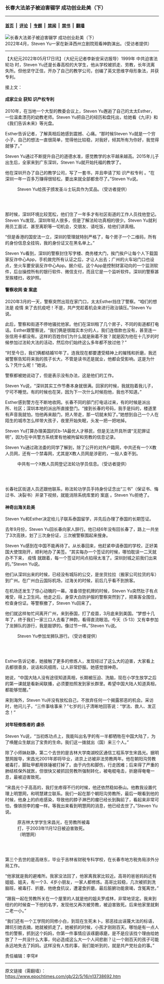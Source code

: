 ### 长春大法弟子被迫害辍学 成功创业赴美（下）

---

#### [首页](../../../..?n13738692) &nbsp;|&nbsp; [评论](../../../../../epoch-comment?n13738692) &nbsp;|&nbsp; [专题](../../../../../epoch-special?n13738692) &nbsp;|&nbsp; [禁闻](../../../../../epoch-news?n13738692) &nbsp;|&nbsp; [禁书](../../../../../books?n13738692) &nbsp;|&nbsp; [翻墙](https://github.com/gfw-breaker/nogfw/blob/master/README.md?n13738692)


<div><img alt="长春大法弟子被迫害辍学 成功创业赴美（下）" class="attachment-djy_600_400 size-djy_600_400 wp-post-image" src="https://i.epochtimes.com/assets/uploads/2022/05/id13738705-ttl7dayFnE_912683797537627d-600x400.jpg"/>
<div class="caption">
 2022年4月，Steven Yu一家在新泽西州立剧院观看神韵演出。（受访者提供）
</div></div><hr/><div class="post_content" id="artbody" itemprop="articleBody">
 <!-- article content begin -->
 <p>
  【大纪元2022年05月17日讯】（大纪元记者李新安采访报导）1999年
  <ok href="https://www.epochtimes.com/gb/tag/%E4%B8%AD%E5%85%B1%E8%BF%AB%E5%AE%B3%E6%B3%95%E8%BD%AE%E5%8A%9F.html">
   中共迫害法轮功
  </ok>
  时，Steven Yu还是长春高校的大学生，他从学校被抓走、劳教，长年流离失所。但他坚守正信，开办了自己的教学公司，创编了英文思维字母形象法，并获专利。
 </p>
 <p>
  接上文：
 </p>
 <h4>
  成家立业 获知
  <ok href="https://www.epochtimes.com/gb/tag/%E8%AF%86%E4%BA%A7%E6%9D%83%E4%B8%93%E5%88%A9.html">
   识产权专利
  </ok>
 </h4>
 <p>
  2010年，在当地一个大型的教委会议上，Steven Yu邂逅了自己的太太Esther，一位温柔漂亮的幼教老师。Steven Yu把自己的经历和盘托出，给她看《九评》和《我们告诉未来》等光盘。
 </p>
 <p>
  Esther告诉记者，了解真相后她感到震撼、心痛。“那时候Steven Yu就是一个穷小子，自己的想法一直很简单，觉得他比较稳，对我好，倾其所有为你好，我觉得就够了。”
 </p>
 <p>
  Steven Yu通过不断提升自己的道德水准，感觉教学的水平越来越高。2015年儿子出生后，全家来到广东深圳，Steven Yu就开始托福的教学了。
 </p>
 <p>
  他在深圳开办了自己的教学公司，写了一套书，并且申请了知
  <ok href="https://www.epochtimes.com/gb/tag/%E8%AF%86%E4%BA%A7%E6%9D%83%E4%B8%93%E5%88%A9.html">
   识产权专利
  </ok>
  。“在深圳一年一百多万赚得很轻松，要出来就全部都舍尽了。”Steven Yu说。
 </p>
 <figure aria-describedby="caption-attachment-13738724" class="wp-caption aligncenter" id="attachment_13738724" style="width: 513px">
  <ok href="https://i.epochtimes.com/assets/uploads/2022/05/id13738724-ttl7day2NN_16f9ae91eea9b261-1.jpg" target="_blank">
   <img alt="" class="wp-image-13738724" src="https://i.epochtimes.com/assets/uploads/2022/05/id13738724-ttl7day2NN_16f9ae91eea9b261-1-600x450.jpg"/>
  </ok>
  <br/><figcaption class="wp-caption-text" id="caption-attachment-13738724">
   Steven Yu给孩子颁发圣斗士玩具作为奖品。（受访者提供）
  </figcaption><br/>
 </figure><br/>
 <p>
  那时候，深圳环境比较宽松，他们住了一年多才有社区街道的工作人员找他登记。Steven Yu发现，深圳年轻人很多，但是了解法轮功真相的很少。Steven Yu就利用员工面试、甚至离职等一切机会，交朋友、请吃饭，给他们讲真相。
 </p>
 <p>
  “但是香港的国安法一立，深圳的管理就特别严格了，每个房子一个二维码，所有的身份信息全挂钩，我的身份证又在黑名单上。”
 </p>
 <p>
  Steven Yu看到，深圳的警察封住写字楼、商务楼大门，挨门挨户让每个人下载国家反诈中心App，手机做完所有认证之后，才让人出去；广州的火车站门口也设点，坐火车要安装反诈中心App。据介绍，这个App是控制财富动向的一个监测软件，后台操控所有的银行软件、微信支付，而且它是一个监听软件。深圳的警察甚至挨楼扫，收护照。
 </p>
 <h4>
  警察收网 查
  <ok href="https://www.epochtimes.com/gb/tag/%E6%A1%88%E5%BA%95.html">
   案底
  </ok>
 </h4>
 <p>
  2020年3月的一天，警察突然出现在家门口，太太Esther挡住了警察。“咱们的想法是
  <ok href="https://www.epochtimes.com/gb/tag/%E7%96%AB%E6%83%85.html">
   疫情
  </ok>
  来了去抗疫吧！不是，共产党趁着机会来进行政治镇压。”Steven Yu说。
 </p>
 <p>
  此后，警察和街道不停地骚扰他家。他们在深圳租了几个房子，不同的街道都打电话。Esther跟警察说，“我们俩是很踏实本分的人，我们连借款也没有，甚至连一张信用卡都没有。这样的百姓你们为什么就是揪着不放？就是因为他在十几岁的时候参加过法轮大法的活动，然后你们始终这么多年都不放过他？”
 </p>
 <p>
  “时至今日，我们俩都结婚10年了。连我现在都要遭受精神上的摧残和折磨，我还被警察告知将来我的孩子长大，不管是读书还是就业，他都会受影响。这是为什么？凭什么呢！”她说。
 </p>
 <p>
  警察都被她说动了，但是表示没有办法，这是他们的工作。
 </p>
 <p>
  Steven Yu说，“深圳其实工作节奏本身就很满。回家的时候，我就抱着我儿子，宁可不睡觉。有的时候也在哭，因为下一次什么时候抱他，我也不知道。”
 </p>
 <p>
  Esther感到警方在不断地收网。长春不同的部门打电话过来，有的时候是派出所、社区；深圳本地的派出所直接登门。“接到长春的号码，我手是抖的，楼道里有声音我就怕，怕他再来敲门，把人带走，那一切就未知了。”她想到自己一个人在陌生的城市怎么样带大孩子，夜里开始失眠，头发一把一把地掉。
 </p>
 <p>
  Steven Yu打算办理美国的Eb-1A最优人才移民，但是无法开具所谓“无犯罪证明”，因为在中共警方系统里有他被拘留和劳教的信息记录。
 </p>
 <p>
  Steven Yu通过政法委的同学了解到，除了公开的对外户籍网，中共还有一个X教人员网，还有一个禁毒网，尤其是X教人员网是涉密的，一般人查不到。
 </p>
 <figure aria-describedby="caption-attachment-13738727" class="wp-caption aligncenter" id="attachment_13738727" style="width: 428px">
  <ok href="https://i.epochtimes.com/assets/uploads/2022/05/id13738727-yu2FotoJet.jpg" target="_blank">
   <img alt="" class="wp-image-13738727" src="https://i.epochtimes.com/assets/uploads/2022/05/id13738727-yu2FotoJet-600x447.jpg"/>
  </ok>
  <br/><figcaption class="wp-caption-text" id="caption-attachment-13738727">
   中共有一个X教人员网登记法轮功学员信息。（受访者提供）
  </figcaption><br/>
 </figure><br/>
 <p>
  长春社区街道人员还跟他联系，称法轮功学员手持身份证念出“三书”（保证书、悔过书、决裂书）并录下视频，就能消除系统库里的
  <ok href="https://www.epochtimes.com/gb/tag/%E6%A1%88%E5%BA%95.html">
   案底
  </ok>
  。Steven Yu拒绝了。
 </p>
 <h4>
  神奇出海关赴美
 </h4>
 <p>
  Steven Yu和Esther决定给儿子联系泰国留学，并先后办理了泰国的长期签证。
 </p>
 <p>
  去年9月份，Steven Yu回长春向家人辞行。他已经6年没有回长春了，路上一共坐了3次高铁，划了三次身份证，三次被警察围起来搜身。
 </p>
 <p>
  Steven Yu感到在中国不能再待了。从长春回来，他赶紧申请泰国的学校，正好美国大使馆刚开，顺利地办了美签。“其实每办一个签证的时候，哪怕耽误一二天就办不下来，
  <ok href="https://www.epochtimes.com/gb/tag/%E7%96%AB%E6%83%85.html">
   疫情
  </ok>
  就跟着，每一个签证时间点掐得太准了。深圳封城之前我们出来的。”Steven Yu说。
 </p>
 <p>
  他们从深圳出来的时候，已经没有城际的公交，是坐货拉拉（搬家公司拉货的车）到广州。在广州白云国际机场，过海关的时候，前后几乎看不到旅客。
 </p>
 <p>
  在机场还发生了惊心动魄的一幕。准备领登机牌的时候，Steven Yu突然肚子有点难受，得上卫生间。他走之后，身穿大白防护服的警察突然到了，把乘客全围住，检查身份证。等警察撤了，Steven Yu回来了。
 </p>
 <p>
  他们就这样匆忙间离开广州，来到泰国，打了疫苗，3月底来到美国。“梦想十几年了，终于我们一家三口人去看了神韵，看得直流眼泪。今天（5·13）又有幸参加了龙狮队的游行，我是敲锣的。像过节一样。”Steven Yu说。
 </p>
 <figure aria-describedby="caption-attachment-13738714" class="wp-caption aligncenter" id="attachment_13738714" style="width: 600px">
  <ok href="https://i.epochtimes.com/assets/uploads/2022/05/id13738714-ttl7day8R2_d35763e71be3d2a8.jpg" target="_blank">
   <img alt="" class="size-large wp-image-13738714" src="https://i.epochtimes.com/assets/uploads/2022/05/id13738714-ttl7day8R2_d35763e71be3d2a8-600x450.jpg"/>
  </ok>
  <br/><figcaption class="wp-caption-text" id="caption-attachment-13738714">
   Steven Yu参加龙狮队游行。（受访者提供）
  </figcaption><br/>
 </figure><br/>
 <p>
  Esther告诉记者，她接触了更多的修炼人，发现经过了这么大的迫害，大家看上去都很善良，说话和风细雨，让人非常舒服。她感觉很神奇。
 </p>
 <p>
  她说，“中国大陆人没有途径知道真相，长期被压迫、洗脑，现在小学生放学之后的第一课就是看新闻联播，必须要拍照发到家长群里。希望中国大陆人知道真相，都能够觉醒。”
 </p>
 <p>
  来到海外，Steven Yu并没有放松自己，不放弃任何一个揭露邪恶的机会。采访时，他问儿子，“三件事啥事来？”七岁的儿子清晰地回答说：“学法、救人、发正念！”
 </p>
 <h4>
  对年轻修炼者的
  <ok href="https://www.epochtimes.com/gb/tag/%E8%99%90%E6%9D%80.html">
   虐杀
  </ok>
 </h4>
 <p>
  Steven Yu说，“当初炼功点上，我能叫出名字的有一半都牺牲在中国大陆了，为了唤醒众生献出了宝贵的生命。我们这一拨就出（国）来三个人。”
 </p>
 <p>
  除了小师妹赵静，第二个去世的是吉林大学南湖校区通信工程系学生宋昌光。据明慧网报导，宋昌光2001年即将毕业，进京上访被非法劳教两年。他在朝阳沟劳教被毒打，脚趾甲都用铁锤被打掉了。由于内伤和脚伤，行走困难；后来得了严重的肺结核保外就医，但很快又被抓回劳教所强制转化，被电棍电击，折磨得奄奄一息，最被迫害致死。
 </p>
 <p>
  “宋昌光个子高高的，我打坐疼得不行的时候，他还依然稳如泰山。他教我设置代理上明慧网，和明慧建立联系。我们一起在那个朝阳沟劳教所，最后一眼看到他的时候，他身上的疥疮感染，导致他的脖子淋巴的瘤已经长到胸前了，看起来非常可怕，像铁拐李的瘤一样。等我出来看到明慧网的消息，他已经去世了。”Steven Yu说。
 </p>
 <figure aria-describedby="caption-attachment-13738749" class="wp-caption aligncenter" id="attachment_13738749" style="width: 239px">
  <ok href="https://i.epochtimes.com/assets/uploads/2022/05/id13738749-2010-9-15-songchangguang.jpg" target="_blank">
   <img alt="" class="wp-image-13738749" src="https://i.epochtimes.com/assets/uploads/2022/05/id13738749-2010-9-15-songchangguang.jpg"/>
  </ok>
  <br/><figcaption class="wp-caption-text" id="caption-attachment-13738749">
   原吉林大学学生宋昌光，在劳教所被毒打，于2003年11月12日被迫害致死。（明慧网）
  </figcaption><br/>
 </figure><br/>
 <p>
  第三个去世的是高继东，毕业于吉林省财税专科学校，在长春市地方税务局涉外分局工作。
 </p>
 <p>
  “他家就是我的避难所。我家没法回了，他家离我家比较近。高哥的爸爸妈妈还有姐姐、姐夫，有一个3、4岁小朋友，一家人都修炼。高哥比较稳，几次被抓到洗脑班，被毒打、折磨，他绝食抗议，遭灌食折磨，最后脏腑功能衰竭，含冤离世。”
 </p>
 <p>
  “跟我一起在劳教所关在一个屋里的人就是他的姐夫罗成林，非常地坚定。我来到纽约的时候查一下他的名字，发现他又再次被劳教，被迫害致死。后来他家里就剩二老一小。”
 </p>
 <p>
  “我们还有一个工学院的同修小白，到现在生死未卜。邪恶挂出诬蔑大法的标语，蹲坑引她去摘，她就被抓走了。她被抓的时候，小孩才刚刚百天。哪怕是有一点人性的警察，抓到这个妈妈，你第一件事情应该琢磨琢磨，是不是应该找个理由给她放了？一共没什么大事，何必造成这么大一个人间悲剧？让一个刚百天的孩子可能永远地失去了妈妈。这样没有人性的事，我们能听到的，就是共产党社会的事。”
 </p>
 <p>
  责任编辑：李穹#
 </p>
 <!-- article content end -->
 <div id="below_article_ad">
 </div>
</div>


---

原文链接（需翻墙）：https://www.epochtimes.com/gb/22/5/16/n13738692.htm